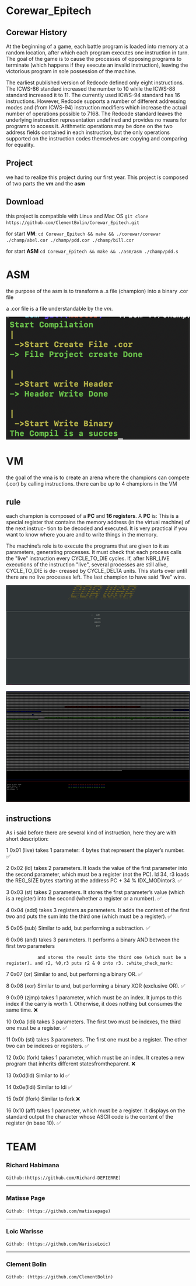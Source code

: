 # Corewar_Epitech

## Corewar History

At the beginning of a game, each battle program is loaded into memory at a random location, after which each program executes one instruction in turn. The goal of the game is to cause the processes of opposing programs to terminate (which happens if they execute an invalid instruction), leaving the victorious program in sole possession of the machine.

The earliest published version of Redcode defined only eight instructions. The ICWS-86 standard increased the number to 10 while the ICWS-88 standard increased it to 11. The currently used ICWS-94 standard has 16 instructions. However, Redcode supports a number of different addressing modes and (from ICWS-94) instruction modifiers which increase the actual number of operations possible to 7168. The Redcode standard leaves the underlying instruction representation undefined and provides no means for programs to access it. Arithmetic operations may be done on the two address fields contained in each instruction, but the only operations supported on the instruction codes themselves are copying and comparing for equality.

## Project

we had to realize this project during our first year. 
This project is composed of two parts the **vm** and the **asm**

## Download

this project is compatible with Linux and Mac OS
`git clone https://github.com/ClementBolin/Corewar_Epitech.git`

for start **VM**:
`cd Corewar_Epitech && make && ./corewar/corewar ./champ/abel.cor ./champ/pdd.cor ./champ/bill.cor`

for start **ASM**
`cd Corewar_Epitech && make && ./asm/asm ./champ/pdd.s`

# ASM

the purpose of the asm is to transform a .s file (champion) into a binary .cor file

a .cor file is a file understandable by the *vm*.

![](assets/asm.png)

# VM

the goal of the vma is to create an arena where the champions can compete (.cor) by calling instructions.
there can be up to 4 champions in the VM

## rule

each champion is composed of a **PC** and **16 registers**. A **PC** is: This is a special register that contains the memory address (in the virtual machine) of the next instruc- tion to be decoded and executed. It is very practical if you want to know where you are and to write things in the memory.

The machine’s role is to execute the programs that are given to it as parameters, generating processes.
It must check that each process calls the "live" instruction every CYCLE_TO_DIE cycles.
If, after NBR_LIVE executions of the instruction "live", several processes are still alive, CYCLE_TO_DIE is de- creased by CYCLE_DELTA units. This starts over until there are no live processes left.
The last champion to have said “live” wins.

![](assets/menu.png)

![](assets/vm.png)

## instructions

As i said before there are several kind of instruction, here they are with short description:

1 0x01 (live) takes 1 parameter: 4 bytes that represent the player’s number. :white_check_mark:

2 0x02 (ld) takes 2 parameters. It loads the value of the first parameter into the second parameter,
                which must be a register (not the PC).
                ld 34, r3 loads the REG_SIZE bytes starting at the address PC + 34 % IDX_MODintor3. :white_check_mark:
    
3 0x03 (st) takes 2 parameters. It stores the first parameter’s value (which is a register) into
                the second (whether a register or a number). :white_check_mark:

4 0x04 (add) takes 3 registers as parameters. It adds the content of the first two and puts the sum
                into the third one (which must be a register). :white_check_mark:

5 0x05 (sub) Similar to add, but performing a subtraction. :white_check_mark:

6 0x06 (and) takes 3 parameters. It performs a binary AND between the first two parameters

                and stores the result into the third one (which must be a register). and r2, %0,r3 puts r2 & 0 into r3. :white_check_mark:
7 0x07 (or) Similar to and, but performing a binary OR. :white_check_mark:

8 0x08 (xor) Similar to and, but performing a binary XOR (exclusive OR). :white_check_mark:

9 0x09 (zjmp) takes 1 parameter, which must be an index. It jumps to this index if the carry is worth 1.
                Otherwise, it does nothing but consumes the same time. :x:

10 0x0a (ldi) takes 3 parameters. The first two must be indexes, the third one must be a register. :white_check_mark:

11 0x0b (sti) takes 3 parameters. The first one must be a register. The other two can be indexes or registers. :white_check_mark:

12 0x0c (fork) takes 1 parameter, which must be an index. It creates a new program that inherits different statesfromtheparent. :x:

13 0x0d(lld) Similar to ld :white_check_mark:

14 0x0e(lldi) Similar to ldi :white_check_mark:

15 0x0f (lfork) Similar to fork :x:

16 0x10 (aff) takes 1 parameter, which must be a register. It displays on the standard output the character whose ASCII code 
                is the content of the register (in base 10). :white_check_mark:

# TEAM

### Richard Habimana

    Github:(https://github.com/Richard-DEPIERRE)

---

### Matisse Page

    Github: (https://github.com/matissepage)

---

### Loic Warisse

    Github: (https://github.com/WarisseLoic)

---

### Clement Bolin

    Github: (https://github.com/ClementBolin)